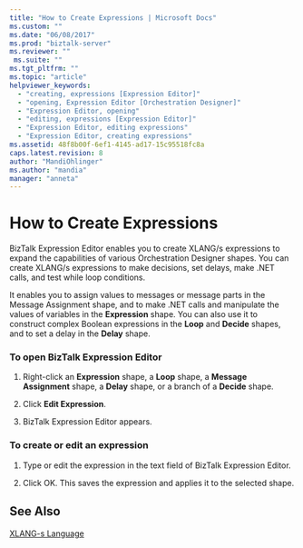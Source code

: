 ```yaml
---
title: "How to Create Expressions | Microsoft Docs"
ms.custom: ""
ms.date: "06/08/2017"
ms.prod: "biztalk-server"
ms.reviewer: ""
 ms.suite: ""
ms.tgt_pltfrm: ""
ms.topic: "article"
helpviewer_keywords: 
  - "creating, expressions [Expression Editor]"
  - "opening, Expression Editor [Orchestration Designer]"
  - "Expression Editor, opening"
  - "editing, expressions [Expression Editor]"
  - "Expression Editor, editing expressions"
  - "Expression Editor, creating expressions"
ms.assetid: 48f8b00f-6ef1-4145-ad17-15c95518fc8a
caps.latest.revision: 8
author: "MandiOhlinger"
ms.author: "mandia"
manager: "anneta"
---
```

# How to Create Expressions
BizTalk Expression Editor enables you to create XLANG/s expressions to expand the capabilities of various Orchestration Designer shapes. You can create XLANG/s expressions to make decisions, set delays, make .NET calls, and test while loop conditions.  
  
 It enables you to assign values to messages or message parts in the Message Assignment shape, and to make .NET calls and manipulate the values of variables in the **Expression** shape. You can also use it to construct complex Boolean expressions in the **Loop** and **Decide** shapes, and to set a delay in the **Delay** shape.  
  
### To open BizTalk Expression Editor  
  
1.  Right-click an **Expression** shape, a **Loop** shape, a **Message Assignment** shape, a **Delay** shape, or a branch of a **Decide** shape.  
  
2.  Click **Edit Expression**.  
  
3.  BizTalk Expression Editor appears.  
  
### To create or edit an expression  
  
1.  Type or edit the expression in the text field of BizTalk Expression Editor.  
  
2.  Click OK. This saves the expression and applies it to the selected shape.  
  
## See Also  
 [XLANG-s Language](../core/xlang-s-language.md)